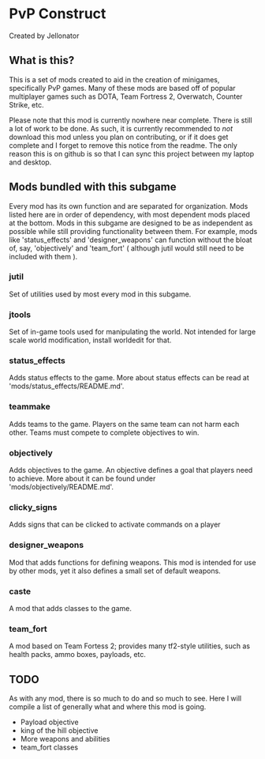 PvP Construct
=============

Created by Jellonator

What is this?
-------------
This is a set of mods created to aid in the creation of minigames,
specifically PvP games. Many of these mods are based off of popular multiplayer
games such as DOTA, Team Fortress 2, Overwatch, Counter Strike, etc.

Please note that this mod is currently nowhere near complete. There is still a
lot of work to be done. As such, it is currently recommended to *not* download
this mod unless you plan on contributing, or if it does get complete and I
forget to remove this notice from the readme. The only reason this is on github
is so that I can sync this project between my laptop and desktop.

Mods bundled with this subgame
------------------------------
Every mod has its own function and are separated for organization. Mods listed
here are in order of dependency, with most dependent mods placed at the bottom.
Mods in this subgame are designed to be as independent as possible while still
providing functionality between them. For example, mods like 'status_effects'
and 'designer_weapons' can function without the bloat of, say, 'objectively'
and 'team_fort' ( although jutil would still need to be included with them ).

### jutil
Set of utilities used by most every mod in this subgame.

### jtools
Set of in-game tools used for manipulating the world. Not intended for large
scale world modification, install worldedit for that.

### status_effects
Adds status effects to the game. More about status effects can be read at
'mods/status_effects/README.md'.

### teammake
Adds teams to the game. Players on the same team can not harm each other.
Teams must compete to complete objectives to win.

### objectively
Adds objectives to the game. An objective defines a goal that players need to
achieve. More about it can be found under 'mods/objectively/README.md'.

### clicky_signs
Adds signs that can be clicked to activate commands on a player

### designer_weapons
Mod that adds functions for defining weapons. This mod is intended for use by
other mods, yet it also defines a small set of default weapons.

### caste
A mod that adds classes to the game.

### team_fort
A mod based on Team Fortess 2; provides many tf2-style utilities, such as
health packs, ammo boxes, payloads, etc.

TODO
----
As with any mod, there is so much to do and so much to see. Here I will compile
a list of generally what and where this mod is going.

 - Payload objective
 - king of the hill objective
 - More weapons and abilities
 - team_fort classes
